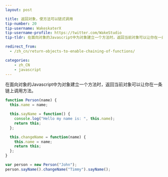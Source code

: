 ```yaml
---
layout: post

title: 返回对象，使方法可以链式调用
tip-number: 20
tip-username: WakeskaterX
tip-username-profile: https://twitter.com/WakeStudio
tip-tldr: 在面向对象的Javascript中为对象建立一个方法时，返回当前对象可以让你在一条链上调用方法。

redirect_from:
  - /zh_cn/return-objects-to-enable-chaining-of-functions/

categories:
    - zh_CN
    - javascript
---
```


在面向对象的Javascript中为对象建立一个方法时，返回当前对象可以让你在一条链上调用方法。

```js
function Person(name) {
  this.name = name;

  this.sayName = function() {
    console.log("Hello my name is: ", this.name);
    return this;
  };

  this.changeName = function(name) {
    this.name = name;
    return this;
  };
}

var person = new Person("John");
person.sayName().changeName("Timmy").sayName();
```
